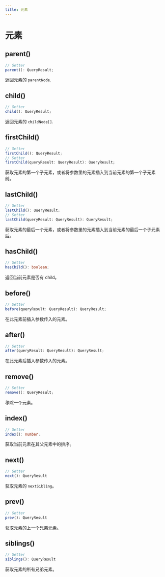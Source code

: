 ```yaml
---
title: 元素
---
```


# 元素

## parent()

```ts
// Getter
parent(): QueryResult;
```

返回元素的 `parentNode`.

## child()

```ts
// Getter
child(): QueryResult;
```

返回元素的 `childNode[]`.

## firstChild()

```ts
// Getter
firstChild(): QueryResult;
// Setter
firstChild(queryResult: QueryResult): QueryResult;
```

获取元素的第一个子元素，或者将参数里的元素插入到当前元素的第一个子元素前。

## lastChild()

```ts
// Getter
lastChild(): QueryResult;
// Setter
lastChild(queryResult: QueryResult): QueryResult;
```

获取元素的最后一个元素，或者将参数里的元素插入到当前元素的最后一个子元素后。

## hasChild()

```ts
// Getter
hasChild(): boolean;
```

返回当前元素是否有 child。

## before()

```ts
// Setter
before(queryResult: QueryResult): QueryResult;
```

在此元素前插入参数传入的元素。

## after()

```ts
// Setter
after(queryResult: QueryResult): QueryResult;
```

在此元素后插入参数传入的元素。

## remove()

```ts
// Setter
remove(): QueryResult;
```

移除一个元素。

## index()

```ts
// Getter
index(): number;
```

获取当前元素在其父元素中的排序。

## next()

```ts
// Getter
next(): QueryResult
```

获取元素的 `nextSibling`。

## prev()

```ts
// Getter
prev(): QueryResult
```

获取元素的上一个兄弟元素。

## siblings()

```ts
// Getter
siblings(): QueryResult
```

获取元素的所有兄弟元素。
